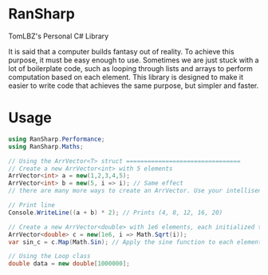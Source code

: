 # RanSharp

TomLBZ's Personal C# Library

It is said that a computer builds fantasy out of reality. To achieve this purpose, it must be easy enough to use. 
Sometimes we are just stuck with a lot of boilerplate code, such as looping through lists and arrays to perform 
computation based on each element. This library is designed to make it easier to write code that achieves the same purpose, 
but simpler and faster.

# Usage
```csharp
using RanSharp.Performance;
using RanSharp.Maths;

// Using the ArrVector<T> struct ================================
// Create a new ArrVector<int> with 5 elements
ArrVector<int> a = new(1,2,3,4,5); 
ArrVector<int> b = new(5, i => i); // Same effect
// there are many more ways to create an ArrVector. Use your intellisense:)

// Print line
Console.WriteLine((a + b) * 2); // Prints (4, 8, 12, 16, 20)

// Create a new ArrVector<double> with 1e6 elements, each initialized to the square root of its index
ArrVector<double> c = new(1e6, i => Math.Sqrt(i));
var sin_c = c.Map(Math.Sin); // Apply the sine function to each element and store the result in a new ArrVector<double>

// Using the Loop class
double data = new double[1000000];


```